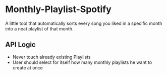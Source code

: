 # Monthly-Playlist-Spotify
A little tool that automatically sorts every song you liked in a specific month into a neat playlist of that month.

## API Logic
- Never touch already existing Playlists
- User should select for itself how many monthly playlists he want to create at once